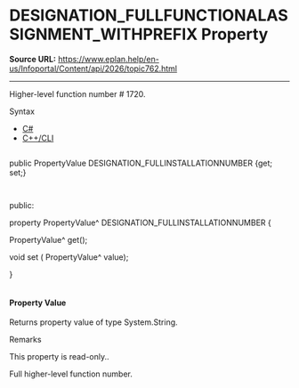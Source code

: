 # DESIGNATION_FULLFUNCTIONALASSIGNMENT_WITHPREFIX Property

**Source URL:** https://www.eplan.help/en-us/Infoportal/Content/api/2026/topic762.html

---

Higher-level function number # 1720.

Syntax

- [C#](#i-syntax-CS)
- [C++/CLI](#i-syntax-CPP2005)

```
```
public PropertyValue DESIGNATION_FULLINSTALLATIONNUMBER {get; set;}
```
```

```
```
public:

property PropertyValue^ DESIGNATION_FULLINSTALLATIONNUMBER {

   PropertyValue^ get();

   void set (    PropertyValue^ value);

}
```
```

#### Property Value

Returns property value of type System.String.

Remarks

This property is read-only..

Full higher-level function number.
